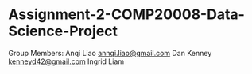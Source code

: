 # Assignment-2-COMP20008-Data-Science-Project
Group Members:
Anqi Liao annqi.liao@gmail.com 
Dan Kenney kenneyd42@gmail.com
Ingrid
Liam 
